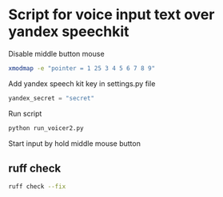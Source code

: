 # Script for voice input text over yandex speechkit

Disable middle button mouse
```bash
xmodmap -e "pointer = 1 25 3 4 5 6 7 8 9"
```

Add yandex speech kit key in settings.py file
```python
yandex_secret = "secret"
```

Run script

```bash
python run_voicer2.py
```

Start input by hold middle mouse button



## ruff check
```bash
ruff check --fix
```